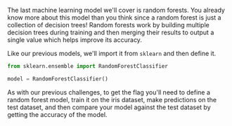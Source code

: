 The last machine learning model we'll cover is random forests. You already know more about this model than you think since a random forest is just a collection of decision trees! Random forests work by building multiple decision trees during training and then merging their results to output a single value which helps improve its accuracy.

Like our previous models, we'll import it from `sklearn` and then define it.
```python
from sklearn.ensemble import RandomForestClassifier

model = RandomForestClassifier()
```

As with our previous challenges, to get the flag you'll need to define a random forest model, train it on the iris dataset, make predictions on the test dataset, and then compare your model against the test dataset by getting the accuracy of the model.